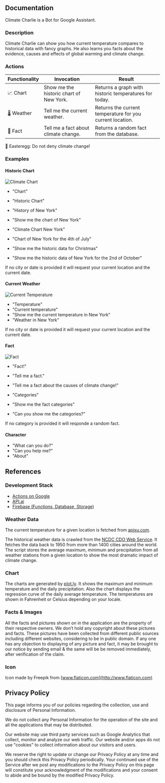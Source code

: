 ## Documentation

Climate Charlie is a Bot for Google Assistant.

### Description

Climate Charlie can show you how current temperature compares to historical data with fancy graphs.
He also learns you facts about the evidence, causes and effects of global warming and climate change.

### Actions

| Functionality | Invocation | Result |
|---|---|---|
| 📈  Chart   | Show me the historic chart of New York. | Returns a graph with historic temperatures for today.  |
| 🌡️  Weather | Tell me the current weather. | Returns the current temperature for you current location. |
| 📔  Fact    | Tell me a fact about climate change. | Returns a random fact from the database. |

🥚 Easteregg: Do not deny climate change!

### Examples

#### Historic Chart

![Climate Chart](https://climatecharlie.github.io/assets/images/chart.png)

* "Chart"
* "Historic Chart"

* "History of New York"
* "Show me the chart of New York"
* "Climate Chart New York"

* "Chart of New York for the 4th of July"
* "Show me the historic data for Christmas"
* "Show me the historic data of New York for the 2nd of October"

If no city or date is provided it will request your current location and the current date.

#### Current Weather

![Current Temperature](https://climatecharlie.github.io/assets/images/currentTemperature.png)

* "Temperature"
* "Current temperature"
* "Show me the current temperature in New York"
* "Weather in New York"

If no city or date is provided it will request your current location and the current date.

#### Fact

![Fact](https://climatecharlie.github.io/assets/images/fact.png)

* "Fact!"
* "Tell me a fact."
* "Tell me a fact about the causes of climate change!"

* "Categories"
* "Show me the fact categories"
* "Can you show me the categories?"

If no category is provided it will responde a random fact.

#### Character

* "What can you do?"
* "Can you help me?"
* "About"

## References

### Development Stack

* [Actions on Google](https://developers.google.com/actions/)
* [API.ai](https://api.ai)
* [Firebase (Functions, Database, Storage)](https://firebase.google.com/docs/functions/)

### Weather Data

The current temperature for a given location is fetched from [apixu.com](https://www.apixu.com).

The historical weather data is crawled from the [NCDC CDO Web Service](https://www.ncdc.noaa.gov/cdo-web/). It fetches the data back to 1950 from more than 1400 cities around the world. The script stores the average maximum, minimum and precipitation from all weather stations from a given location to show the most dramatic impact of climate change.

### Chart

The charts are generated by [plot.ly](https://plot.ly/). It shows the maximum and minimum temperature and the daily precipitation. Also the chart displays the regression curve of the daily average temperature. The temperatures are shown in Fahrenheit or Celsius depending on your locale.

### Facts & Images

All the facts and pictures shown on in the application are the property of their respective owners. We don’t hold any copyright about these pictures and facts. These pictures have been collected from different public sources including different websites, considering to be in public domain. If any one has any objection to displaying of any picture and fact, it may be brought to our notice by sending email & the same will be be removed immediately, after verification of the claim.

### Icon

Icon made by Freepik from [www.flaticon.com](http://www.flaticon.com)

## Privacy Policy

This page informs you of our policies regarding the collection, use and disclosure of Personal Information.

We do not collect any Personal Information for the operation of the site and all the applications that may be distributed.

Our website may use third party services such as Google Analytics that collect, monitor and analyze our web traffic. Our website and/or apps do not use "cookies" to collect information about our visitors and users.

We reserve the right to update or change our Privacy Policy at any time and you should check this Privacy Policy periodically. Your continued use of the Service after we post any modifications to the Privacy Policy on this page will constitute your acknowledgment of the modifications and your consent to abide and be bound by the modified Privacy Policy.
